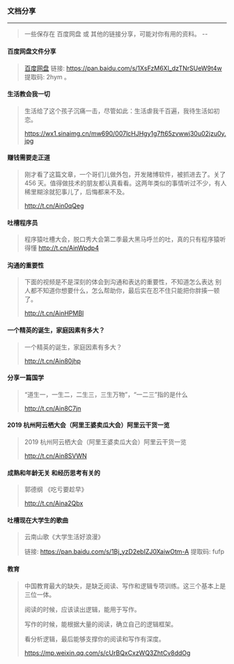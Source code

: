 ### 文档分享

---
> 一些保存在 百度网盘 或 其他的链接分享，可能对你有用的资料。
--
#### 百度网盘文件分享
> [百度网盘](https://pan.baidu.com/s/1XsFzM6Xl_dzTNrSUeW9t4w) 链接: https://pan.baidu.com/s/1XsFzM6Xl_dzTNrSUeW9t4w 提取码: 2hym 。

#### 生活教会我一切
> 生活给了这个孩子沉痛一击，尽管如此：生活虐我千百遍，我待生活如初恋。 
> 
> https://wx1.sinaimg.cn/mw690/007lcHJHgy1g7ft65zvwwj30u02jzu0y.jpg

#### 赚钱需要走正道
> 刚才看了这篇文章，一个哥们儿做外包，开发赌博软件，被抓进去了。关了 456 天。值得做技术的朋友都认真看看。这两年类似的事情听过不少，有人稀里糊涂就犯事儿了，后悔都来不及。
>
> http://t.cn/Ain0qQeg

#### 吐槽程序员
> 程序猿吐槽大会，脱口秀大会第二季最大黑马呼兰的吐，真的只有程序猿听得懂 http://t.cn/AinWpdp4

#### 沟通的重要性
> 下面的视频是不是深刻的体会到沟通和表达的重要性，不知道怎么表达 别人都不知道你想要什么，怎么帮助你，最后实在忍不住只能把你胖揍一顿了。
>
> http://t.cn/AinHPMBl

#### 一个精英的诞生，家庭因素有多大？
> 一个精英的诞生，家庭因素有多大？
>
> http://t.cn/Ain80jhp

#### 分享一篇国学
> “道生一，一生二，二生三，三生万物”，“一二三”指的是什么
>
> http://t.cn/Ain8C7jn

#### 2019 杭州阿云栖大会（阿里王婆卖瓜大会）阿里云干货一览
> 2019 杭州阿云栖大会（阿里王婆卖瓜大会）阿里云干货一览
>
> http://t.cn/Ain8SVWN

#### 成熟和年龄无关 和经历思考有关的
> 郭德纲 《吃亏要趁早》
>
> http://t.cn/Aina2Qbx

#### 吐槽现在大学生的歌曲
> 云南山歌《大学生活好浪漫》
> 
> 链接: https://pan.baidu.com/s/1Bj_yzD2ebIZJ0XaiwOtm-A 提取码: fufp

#### 教育
> 中国教育最大的缺失，是缺乏阅读、写作和逻辑专项训练。这三个基本上是三位一体。
>
> 阅读的时候，应该读出逻辑，能用于写作。
>
> 写作的时候，能根据大量的阅读，确立自己的逻辑框架。
>
> 看分析逻辑，最后能够支撑你的阅读和写作有深度。
>
> https://mp.weixin.qq.com/s/cUrBQxCxzWQ3ZhtCv8ddOg